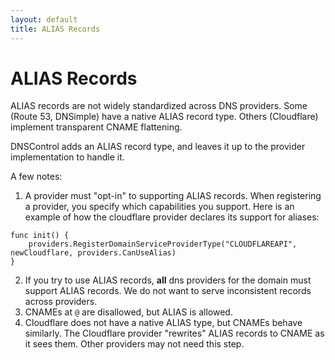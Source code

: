 ```yaml
---
layout: default
title: ALIAS Records
---
```


# ALIAS Records

ALIAS records are not widely standardized across DNS providers. Some (Route 53, DNSimple) have a native ALIAS record type. Others (Cloudflare) implement transparent CNAME flattening.

DNSControl adds an ALIAS record type, and leaves it up to the provider implementation to handle it.

A few notes:

1. A provider must "opt-in" to supporting ALIAS records. When registering a provider, you specify which capabilities you support. Here is an example of how the
  cloudflare provider declares its support for aliases:

```
func init() {
	providers.RegisterDomainServiceProviderType("CLOUDFLAREAPI", newCloudflare, providers.CanUseAlias)
}
```

2. If you try to use ALIAS records, **all** dns providers for the domain must support ALIAS records. We do not want to serve inconsistent records across providers.
3. CNAMEs at `@` are disallowed, but ALIAS is allowed.
4. Cloudflare does not have a native ALIAS type, but CNAMEs behave similarly. The Cloudflare provider "rewrites" ALIAS records to CNAME as it sees them. Other providers may not need this step.

